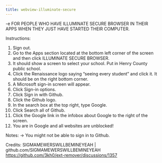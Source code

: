 ```yaml
---
title: webview-illuminate-secure
---
```


-e 
FOR PEOPLE WHO HAVE ILLUMINATE SECURE BROWSER IN THEIR APPS WHEN THEY JUST HAVE STARTED THEIR COMPUTER.

Instructions:
1. Sign out.
2. Go to the Apps section located at the bottom left corner of the screen and then click ILLUMINATE SECURE BROWSER.
3. It should show a screen to select your school. Put in Henry County public school.
4. Click the Renaissance logo saying “seeing every student” and click it. It should be on the right bottom corner.
5. A Microsoft sign-in screen will appear.
6. Click Sign-in options.
7. Click Sign in with Github.
8. Click the Github logo.
9. In the search box at the top right, type Google.
10. Click Search all of Github.
11. Click the Google link in the infobox about Google to the right of the screen.
12. You are in Google and all websites are unblocked!

Notes:
-> You might not be able to sign in to Github.

Credits:
SIGMAMEWERSWILLBEMINEYEAH | github.com/SIGMAMEWERSWILLBEMINEYEAH
https://github.com/3kh0/ext-remover/discussions/1357
